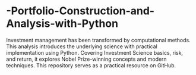 # -Portfolio-Construction-and-Analysis-with-Python
Investment management has been transformed by computational methods. This analysis introduces the underlying science with practical implementation using Python. Covering Investment Science basics, risk, and return, it explores Nobel Prize-winning concepts and modern techniques. This repository serves as a practical resource on GitHub.
